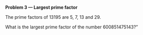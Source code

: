 **Problem 3 — Largest prime factor**

The prime factors of 13195 are 5, 7, 13 and 29.

What is the largest prime factor of the number 600851475143?”